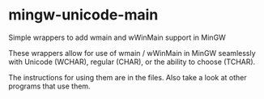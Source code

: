 mingw-unicode-main
==================

Simple wrappers to add wmain and wWinMain support in MinGW

These wrappers allow for use of wmain / wWinMain in MinGW seamlessly with Unicode (WCHAR), regular (CHAR), or the ability to choose (TCHAR).

The instructions for using them are in the files. Also take a look at other programs that use them.
